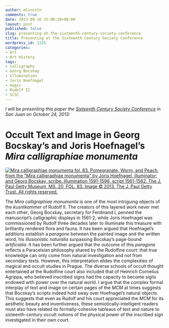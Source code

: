 ```yaml
---
author: mlincoln
comments: true
date: 2013-09-16 15:00:20+00:00
layout: post
published: false
slug: presenting-at-the-sixteenth-century-society-conference
title: Presenting at the Sixteenth Century Society Conference
wordpress_id: 1225
categories:
- Art
- Art History
tags:
- calligraphy
- Georg Bocskay
- illumination
- Joris Hoefnagel
- magic
- Rudolf II
- SCSC
---
```


*I will be presenting this paper the [Sixteenth Century Society Conference](http://sixteenthcentury.org/conference/) in San Juan on October 24, 2013:*



# Occult Text and Image in Georg Bocskay’s and Joris Hoefnagel’s *Mira calligraphiae monumenta*

[![Mira calligraphiae monumenta fol. 83. Pomegranate, Worm, and Peach, from the "Mira calligraphiae monumenta" by Joris Hoefnagel, illuminator; and Georg Bocskay, scribe. Illumination 1591-1596, script 1561-1562. The J. Paul Getty Museum, MS. 20, FOL. 83. Image © 2013, The J. Paul Getty Trust. All rights reserved.][mcm]](http://www.getty.edu/art/gettyguide/artObjectDetails?artobj=2648)

[mcm]: http://www.getty.edu/art/collections/images/l/00264801.jpg "Mira calligraphiae monumenta fol. 83. Pomegranate, Worm, and Peach, from the *Mira calligraphiae monumenta* by Joris Hoefnagel, illuminator; and Georg Bocskay, scribe. Illumination 1591-1596, script 1561-1562. The J. Paul Getty Museum, MS. 20, FOL. 83. Image © 2013, The J. Paul Getty Trust. All rights reserved."

The *Mira calligraphiae monumenta* is one of the most intriguing objects of the *kusntkammer* of Rudolf II. The creators of this layered work never met each other; Georg Bocskay, secretary for Ferdinand I, penned the manuscript’s calligraphic displays in 1561-2, while Joris Hoefnagel was commissioned by Rudolf three decades later to illuminate this treasure with brilliantly rendered flora and fauna. It has been argued that Hoefnagel’s additions establish a *paragone* between the painted image and the written word, his illusionistic *naturalia* surpassing Bocskay’s page-bound *artificialia*. It has been further argued that the outcome of this *paragone* reflects a Paracelsian philosophy shared by the Rudolfine court: that true knowledge can only come from natural investigation and not from secondary texts. However, this interpretation elides the complexities of magical and occult studies in Prague. The diverse schools of occult thought entertained at the Rudolfine court also included that of Heinrich Cornelius Agrippa, who believed inscribed signs had the capacity to become sigils endowed with power over the natural world. I argue that the complex formal interplay of text and image on certain pages of the *MCM* at times suggests that Bocskay’s scripts indeed hold sway over Hoefnagel’s natural objects. This suggests that even as Rudolf and his court appreciated the *MCM* for its aesthetic beauty and inventiveness, these semiotically-intelligent readers must also have related its formally-cohesive tableaus of text and nature to sixteenth-century occult notions of the physical power of the inscribed sign investigated in their own court.
